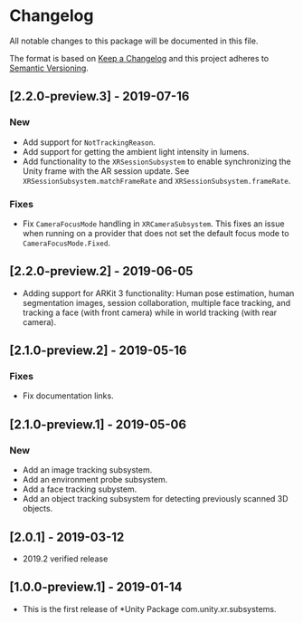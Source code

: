 # Changelog
All notable changes to this package will be documented in this file.

The format is based on [Keep a Changelog](http://keepachangelog.com/en/1.0.0/)
and this project adheres to [Semantic Versioning](http://semver.org/spec/v2.0.0.html).

## [2.2.0-preview.3] - 2019-07-16
### New
- Add support for `NotTrackingReason`.
- Add support for getting the ambient light intensity in lumens.
- Add functionality to the `XRSessionSubsystem` to enable synchronizing the Unity frame with the AR session update. See `XRSessionSubsystem.matchFrameRate` and `XRSessionSubsystem.frameRate`.

### Fixes
- Fix `CameraFocusMode` handling in `XRCameraSubsystem`. This fixes an issue when running on a provider that does not set the default focus mode to `CameraFocusMode.Fixed`.

## [2.2.0-preview.2] - 2019-06-05
- Adding support for ARKit 3 functionality: Human pose estimation, human segmentation images, session collaboration, multiple face tracking, and tracking a face (with front camera) while in world tracking (with rear camera).

## [2.1.0-preview.2] - 2019-05-16
### Fixes
- Fix documentation links.

## [2.1.0-preview.1] - 2019-05-06
### New
- Add an image tracking subsystem.
- Add an environment probe subsystem.
- Add a face tracking subystem.
- Add an object tracking subsystem for detecting previously scanned 3D objects.

## [2.0.1] - 2019-03-12
- 2019.2 verified release

## [1.0.0-preview.1] - 2019-01-14
- This is the first release of *Unity Package com.unity.xr.subsystems.
